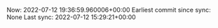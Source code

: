 Now: 2022-07-12 19:36:59.960006+00:00 Earliest commit since sync: None Last sync: 2022-07-12 15:29:21+00:00
